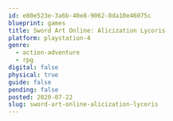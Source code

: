 ```yaml
---
id: e80e523e-3a6b-40e8-9062-8da10e46075c
blueprint: games
title: Sword Art Online: Alicization Lycoris
platform: playstation-4
genre:
  - action-adventure
  - rpg
digital: false
physical: true
guide: false
pending: false
posted: 2020-07-22
slug: sword-art-online-alicization-lycoris
---
```

